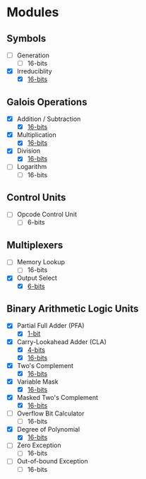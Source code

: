 # Modules

## Symbols
- [ ] Generation
    - [ ] 16-bits
- [x] Irreduciblity
    - [x] [16-bits](https://github.com/sabbirahm3d/GFAU/blob/master/design/vhdl/gen/mods/reducable16.vhd)

## Galois Operations
- [x] Addition / Subtraction
    - [x] [16-bits](https://github.com/sabbirahm3d/GFAU/blob/master/design/vhdl/ops/mods/addsub16.vhd)
- [x] Multiplication
    - [x] [16-bits](https://github.com/sabbirahm3d/GFAU/blob/master/design/vhdl/ops/mods/mul16.vhd)
- [x] Division
    - [x] [16-bits](https://github.com/sabbirahm3d/GFAU/blob/master/design/vhdl/ops/mods/div16.vhd)
- [ ] Logarithm
    - [ ] 16-bits

## Control Units
- [ ] Opcode Control Unit
    - [ ] 6-bits

## Multiplexers
- [ ] Memory Lookup
    - [ ] 16-bits
- [x] Output Select
    - [x] [6-bits](https://github.com/sabbirahm3d/GFAU/blob/master/design/vhdl/mux/mods/outselect.vhd)

## Binary Arithmetic Logic Units
- [x] Partial Full Adder (PFA)
    - [x] [1-bit](https://github.com/sabbirahm3d/GFAU/blob/master/design/vhdl/alu/mods/pfadder.vhd)
- [x] Carry-Lookahead Adder (CLA)
    - [x] [4-bits](https://github.com/sabbirahm3d/GFAU/blob/master/design/vhdl/alu/mods/claadder4.vhd)
    - [x] [16-bits](https://github.com/sabbirahm3d/GFAU/blob/master/design/vhdl/alu/mods/claadder16.vhd)
- [x] Two's Complement
    - [x] [16-bits](https://github.com/sabbirahm3d/GFAU/blob/master/design/vhdl/alu/mods/twoscmp.vhd)
- [x] Variable Mask
    - [x] [16-bits](https://github.com/sabbirahm3d/GFAU/blob/master/design/vhdl/alu/mods/varmask.vhd)
- [x] Masked Two's Complement
    - [x] [16-bits](https://github.com/sabbirahm3d/GFAU/blob/master/design/vhdl/alu/mods/maskedtwoscmp.vhd)
- [ ] Overflow Bit Calculator
    - [ ] 16-bits
- [x] Degree of Polynomial
    - [x] [16-bits](https://github.com/sabbirahm3d/GFAU/blob/master/design/vhdl/alu/mods/size.vhd)
- [ ] Zero Exception
    - [ ] 16-bits
- [ ] Out-of-bound Exception
    - [ ] 16-bits
